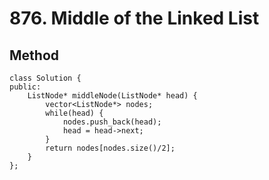 # 876. Middle of the Linked List

## Method
```cpp=
class Solution {
public:
    ListNode* middleNode(ListNode* head) {
        vector<ListNode*> nodes;
        while(head) {
            nodes.push_back(head);
            head = head->next;
        }
        return nodes[nodes.size()/2];
    }
};
```